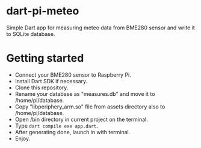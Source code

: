 # dart-pi-meteo
Simple Dart app for measuring meteo data from BME280 sensor and write it to SQLite database.
# Getting started
- Connect your BME280 sensor to Raspberry Pi.
- Install Dart SDK if necessary.
- Clone this repository.
- Rename your database as "measures.db" and move it to /home/pi/database.
- Copy "libperiphery_arm.so" file from assets directory also to /home/pi/database.
- Open /bin directory in current project on the terminal.
- Type ```dart compile exe app.dart```.
- After generating done, launch in with terminal.
- Enjoy.
